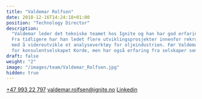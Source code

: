 ```yaml
---
title: "Valdemar Rolfsen"
date: 2018-12-16T14:24:18+01:00
position: "Technology Director"
description:
  "Valdemar leder det tekniske teamet hos Ignite og han har god erfaring med utvikling av tekniske løsninger.
  Fra tidligere har han ledet flere utviklingsprosjekter innenfor rekrutteringsbransjen og har blant annet jobbet
  med å videreutvikle et analyseverktøy for oljeindustrien. Før Valdemar kom til Ignite jobbet han som prosjektleder
  for konsulentselskapet Korde, men har også erfaring fra selskaper som Cisco Systems og Rystad Energy."
draft: false
weight: "2"
image: "/images/team/Valdemar_Rolfsen.jpg"
hidden: true
---
```


<a class="phoneto" href="tel:+47 993 22 797"><i class="fas fa-phone"></i>+47 993 22 797</a>
<a class="mailto" href="mailto:valdemar.rolfsen@ignite.no"><i class="fas fa-envelope"></i>valdemar.rolfsen@ignite.no</a>
<a class="mailto" target="_blank" href="https://www.linkedin.com/in/valdemar-edvard-sandal-rolfsen-43876a76/"><i class="fab fa-linkedin-in"></i>Linkedin</a>
